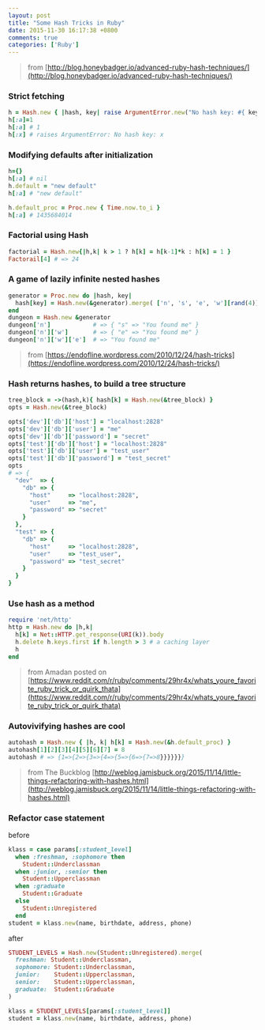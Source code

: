 ```yaml
---
layout: post
title: "Some Hash Tricks in Ruby"
date: 2015-11-30 16:17:38 +0800
comments: true
categories: ['Ruby']
---
```


> from [http://blog.honeybadger.io/advanced-ruby-hash-techniques/](http://blog.honeybadger.io/advanced-ruby-hash-techniques/)

### Strict fetching

```ruby
h = Hash.new { |hash, key| raise ArgumentError.new("No hash key: #{ key }") }
h[:a]=1
h[:a] # 1
h[:x] # raises ArgumentError: No hash key: x
```

### Modifying defaults after initialization

```ruby
h={}
h[:a] # nil
h.default = "new default"
h[:a] # "new default"

h.default_proc = Proc.new { Time.now.to_i }
h[:a] # 1435684014
```

### Factorial using Hash

```ruby
factorial = Hash.new{|h,k| k > 1 ? h[k] = h[k-1]*k : h[k] = 1 }
Factorail[4] # => 24
```

### A game of lazily infinite nested hashes

```ruby
generator = Proc.new do |hash, key|
  hash[key] = Hash.new(&generator).merge( ['n', 's', 'e', 'w'][rand(4)] => 'You found me' )
end
dungeon = Hash.new &generator
dungeon['n']            # => { "s" => "You found me" }
dungeon['n']['w']       # => { "e" => "You found me" }
dungeon['n']['w']['e']  # => "You found me"
```

> from [https://endofline.wordpress.com/2010/12/24/hash-tricks](https://endofline.wordpress.com/2010/12/24/hash-tricks/)

### Hash returns hashes, to build a tree structure

```ruby
tree_block = ->(hash,k){ hash[k] = Hash.new(&tree_block) }
opts = Hash.new(&tree_block)

opts['dev']['db']['host'] = "localhost:2828"
opts['dev']['db']['user'] = "me"
opts['dev']['db']['password'] = "secret"
opts['test']['db']['host'] = "localhost:2828"
opts['test']['db']['user'] = "test_user"
opts['test']['db']['password'] = "test_secret"
opts
# => {
  "dev"  => {
    "db" => {
      "host"     => "localhost:2828",
      "user"     => "me",
      "password" => "secret"
    }
  },
  "test" => {
    "db" => {
      "host"     => "localhost:2828",
      "user"     => "test_user",
      "password" => "test_secret"
    }
  }
}
```

### Use hash as a method

```ruby
require 'net/http'
http = Hash.new do |h,k|
  h[k] = Net::HTTP.get_response(URI(k)).body
  h.delete h.keys.first if h.length > 3 # a caching layer
  h
end
```

> from Amadan posted on [https://www.reddit.com/r/ruby/comments/29hr4x/whats_youre_favorite_ruby_trick_or_quirk_thata](https://www.reddit.com/r/ruby/comments/29hr4x/whats_youre_favorite_ruby_trick_or_quirk_thata)

### Autovivifying hashes are cool

```ruby
autohash = Hash.new { |h, k| h[k] = Hash.new(&h.default_proc) }
autohash[1][2][3][4][5][6][7] = 8
autohash # => {1=>{2=>{3=>{4=>{5=>{6=>{7=>8}}}}}}}
```

> from The Buckblog [http://weblog.jamisbuck.org/2015/11/14/little-things-refactoring-with-hashes.html](http://weblog.jamisbuck.org/2015/11/14/little-things-refactoring-with-hashes.html)


### Refactor case statement

before


```ruby
klass = case params[:student_level]
  when :freshman, :sophomore then
    Student::Underclassman
  when :junior, :senior then
    Student::Upperclassman
  when :graduate
    Student::Graduate
  else
    Student::Unregistered
  end
student = klass.new(name, birthdate, address, phone)
```

after

```ruby
STUDENT_LEVELS = Hash.new(Student::Unregistered).merge(
  freshman: Student::Underclassman,
  sophomore: Student::Underclassman,
  junior:    Student::Upperclassman,
  senior:    Student::Upperclassman,
  graduate:  Student::Graduate
)

klass = STUDENT_LEVELS[params[:student_level]]
student = klass.new(name, birthdate, address, phone)
```
